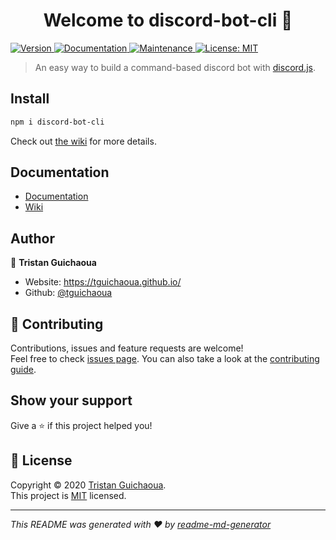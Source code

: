 <h1 align="center">Welcome to discord-bot-cli 👋</h1>
<p>
  <a href="https://www.npmjs.com/package/discord-bot-cli" target="_blank">
    <img alt="Version" src="https://img.shields.io/npm/v/discord-bot-cli.svg">
  </a>
  <a href="https://github.com/tguichaoua/discord-bot-cli/wiki" target="_blank">
    <img alt="Documentation" src="https://img.shields.io/badge/documentation-yes-brightgreen.svg" />
  </a>
  <a href="https://github.com/tguichaoua/discord-bot-cli/graphs/commit-activity" target="_blank">
    <img alt="Maintenance" src="https://img.shields.io/badge/Maintained%3F-yes-green.svg" />
  </a>
  <a href="https://github.com/tguichaoua/discord-bot-cli/blob/master/LICENSE" target="_blank">
    <img alt="License: MIT" src="https://img.shields.io/github/license/tguichaoua/discord-bot-cli" />
  </a>
</p>

> An easy way to build a command-based discord bot with [discord.js](https://www.npmjs.com/package/discord.js).

## Install

```sh
npm i discord-bot-cli
```

Check out [the wiki](https://github.com/tguichaoua/discord-bot-cli/wiki/Installation-and-Setup) for more details.

## Documentation

- [Documentation](https://tguichaoua.github.io/discord-bot-cli/v6/)
- [Wiki](https://github.com/tguichaoua/discord-bot-cli/wiki)

## Author

👤 **Tristan Guichaoua**

-   Website: https://tguichaoua.github.io/
-   Github: [@tguichaoua](https://github.com/tguichaoua)

## 🤝 Contributing

Contributions, issues and feature requests are welcome!<br />Feel free to check [issues page](https://github.com/tguichaoua/discord-bot-cli/issues). You can also take a look at the [contributing guide](https://github.com/tguichaoua/discord-bot-cli/blob/master/CONTRIBUTING.md).

## Show your support

Give a ⭐️ if this project helped you!

## 📝 License

Copyright © 2020 [Tristan Guichaoua](https://github.com/tguichaoua).<br />
This project is [MIT](https://github.com/tguichaoua/discord-bot-cli/blob/master/LICENSE) licensed.

---

_This README was generated with ❤️ by [readme-md-generator](https://github.com/kefranabg/readme-md-generator)_
